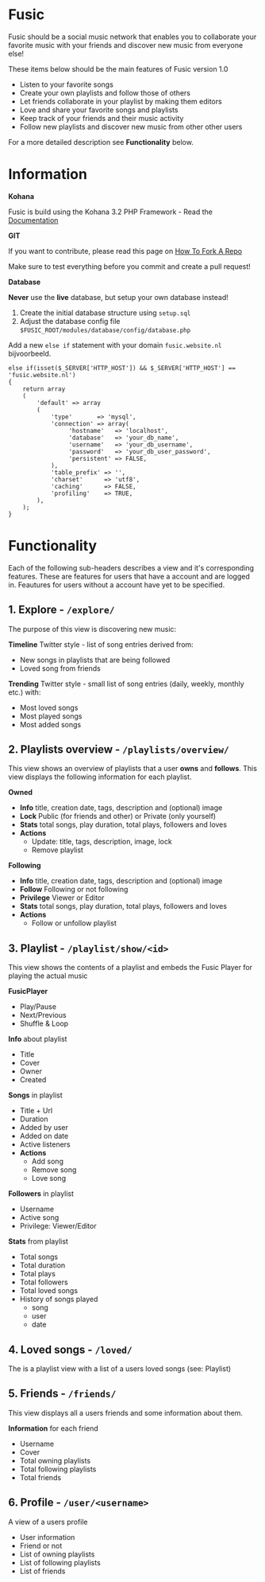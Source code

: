 # Fusic

Fusic should be a social music network that enables you to collaborate your favorite music with your friends and discover new music from everyone else!

These items below should be the main features of Fusic version 1.0
+ Listen to your favorite songs
+ Create your own playlists and follow those of others
+ Let friends collaborate in your playlist by making them editors
+ Love and share your favorite songs and playlists
+ Keep track of your friends and their music activity
+ Follow new playlists and discover new music from other other users

For a more detailed description see __Functionality__ below.

# Information

__Kohana__

Fusic is build using the Kohana 3.2 PHP Framework - Read the [Documentation](http://kohanaframework.org/3.2/guide/)

__GIT__

If you want to contribute, please read this page on [How To Fork A Repo](https://help.github.com/articles/fork-a-repo)

Make sure to test everything before you commit and create a pull request!

__Database__

__Never__ use the __live__ database, but setup your own database instead!

1. Create the initial database structure using `setup.sql`
2. Adjust the database config file `$FUSIC_ROOT/modules/database/config/database.php`

Add a new `else if` statement with your domain `fusic.website.nl` bijvoorbeeld.

    else if(isset($_SERVER['HTTP_HOST']) && $_SERVER['HTTP_HOST'] == 'fusic.website.nl')
    {
        return array
        (
            'default' => array
            (
                'type'       => 'mysql',
                'connection' => array(
                     'hostname'   => 'localhost',
                     'database'   => 'your_db_name',
                     'username'   => 'your_db_username',
                     'password'   => 'your_db_user_password',
                     'persistent' => FALSE,
                ),
                'table_prefix' => '',
                'charset'      => 'utf8',
                'caching'      => FALSE,
                'profiling'    => TRUE,
            ),
        );
    }



# Functionality

Each of the following sub-headers describes a view and it's corresponding features. These are features for users that have a account and are logged in. Feautures for users without a account have yet to be specified.

## 1. Explore - `/explore/`

The purpose of this view is discovering new music:

__Timeline__ Twitter style - list of song entries derived from:
- New songs in playlists that are being followed
- Loved song from friends

__Trending__ Twitter style - small list of song entries (daily, weekly, monthly etc.) with:
- Most loved songs
- Most played songs
- Most added songs

## 2. Playlists overview - `/playlists/overview/`

This view shows an overview of playlists that a user __owns__ and __follows__. This view displays the following information for each playlist.

__Owned__
- __Info__ title, creation date, tags, description and (optional) image
- __Lock__ Public (for friends and other) or Private (only yourself)
- __Stats__ total songs, play duration, total plays, followers and loves
- __Actions__
    - Update: title, tags, description, image, lock
    - Remove playlist

__Following__ 

- __Info__ title, creation date, tags, description and (optional) image
- __Follow__ Following or not following
- __Privilege__ Viewer or Editor
- __Stats__ total songs, play duration, total plays, followers and loves
- __Actions__
    - Follow or unfollow playlist

## 3. Playlist - `/playlist/show/<id>`

This view shows the contents of a playlist and embeds the Fusic Player for playing the actual music

__FusicPlayer__
- Play/Pause
- Next/Previous
- Shuffle & Loop

__Info__ about playlist
- Title
- Cover
- Owner
- Created

__Songs__ in playlist
- Title + Url
- Duration
- Added by user
- Added on date
- Active listeners 
- __Actions__
    - Add song
    - Remove song
    - Love song

__Followers__ in playlist
- Username
- Active song
- Privilege: Viewer/Editor

__Stats__ from playlist
- Total songs
- Total duration
- Total plays
- Total followers
- Total loved songs
- History of songs played
    - song
    - user
    - date

## 4. Loved songs - `/loved/`

The is a playlist view with a list of a users loved songs (see: Playlist)

## 5. Friends - `/friends/`

This view displays all a users friends and some information about them.

__Information__ for each friend
- Username
- Cover
- Total owning playlists
- Total following playlists
- Total friends

## 6. Profile - `/user/<username>` 

A view of a users profile

- User information
- Friend or not
- List of owning playlists
- List of following playlists
- List of friends
